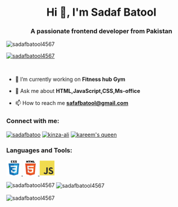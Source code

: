 <h1 align="center">Hi 👋, I'm Sadaf Batool</h1>
<h3 align="center">A passionate frontend developer from Pakistan</h3>

<p align="left"> <img src="https://komarev.com/ghpvc/?username=sadafbatool4567&label=Profile%20views&color=0e75b6&style=flat" alt="sadafbatool4567" /> </p>

<p align="left"> <a href="https://github.com/ryo-ma/github-profile-trophy"><img src="https://github-profile-trophy.vercel.app/?username=sadafbatool4567" alt="sadafbatool4567" /></a> </p>

<p align="left"> <a href="https://twitter.com/" target="blank"><img src="https://img.shields.io/twitter/follow/?logo=twitter&style=for-the-badge" alt="" /></a> </p>

- 🔭 I’m currently working on **Fitness hub Gym**

- 💬 Ask me about **HTML,JavaScript,CSS,Ms-office**

- 📫 How to reach me **safafbatool@gmail.com**

<h3 align="left">Connect with me:</h3>
<p align="left">
<a href="https://linkedin.com/in/sadafbatoo" target="blank"><img align="center" src="https://raw.githubusercontent.com/rahuldkjain/github-profile-readme-generator/master/src/images/icons/Social/linked-in-alt.svg" alt="sadafbatoo" height="30" width="40" /></a>
<a href="https://fb.com/kinza-ali" target="blank"><img align="center" src="https://raw.githubusercontent.com/rahuldkjain/github-profile-readme-generator/master/src/images/icons/Social/facebook.svg" alt="kinza-ali" height="30" width="40" /></a>
<a href="https://instagram.com/kareem's queen" target="blank"><img align="center" src="https://raw.githubusercontent.com/rahuldkjain/github-profile-readme-generator/master/src/images/icons/Social/instagram.svg" alt="kareem's queen" height="30" width="40" /></a>
</p>

<h3 align="left">Languages and Tools:</h3>
<p align="left"> <a href="https://www.w3schools.com/css/" target="_blank" rel="noreferrer"> <img src="https://raw.githubusercontent.com/devicons/devicon/master/icons/css3/css3-original-wordmark.svg" alt="css3" width="40" height="40"/> </a> <a href="https://www.w3.org/html/" target="_blank" rel="noreferrer"> <img src="https://raw.githubusercontent.com/devicons/devicon/master/icons/html5/html5-original-wordmark.svg" alt="html5" width="40" height="40"/> </a> <a href="https://developer.mozilla.org/en-US/docs/Web/JavaScript" target="_blank" rel="noreferrer"> <img src="https://raw.githubusercontent.com/devicons/devicon/master/icons/javascript/javascript-original.svg" alt="javascript" width="40" height="40"/> </a> </p>

<p><img align="left" src="https://github-readme-stats.vercel.app/api/top-langs?username=sadafbatool4567&show_icons=true&locale=en&layout=compact" alt="sadafbatool4567" /></p>

<p>&nbsp;<img align="center" src="https://github-readme-stats.vercel.app/api?username=sadafbatool4567&show_icons=true&locale=en" alt="sadafbatool4567" /></p>

<p><img align="center" src="https://github-readme-streak-stats.herokuapp.com/?user=sadafbatool4567&" alt="sadafbatool4567" /></p>
